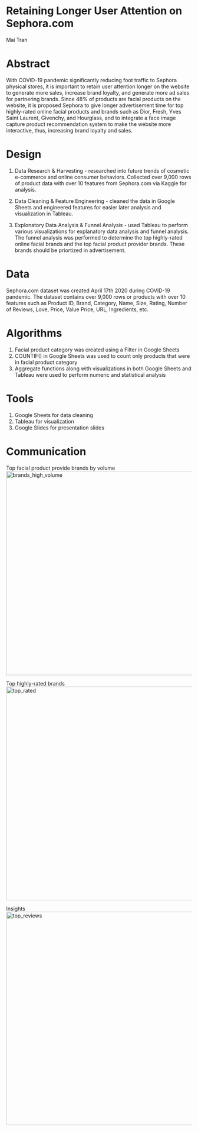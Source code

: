 
# Retaining Longer User Attention on Sephora.com
Mai Tran

# Abstract
With COVID-19 pandemic significantly reducing foot traffic to Sephora physical stores, it is important to retain user attention longer on the website to generate more sales, increase brand loyalty, and generate more ad sales for partnering brands. Since 48% of products are facial products on the website, it is proposed Sephora to give longer advertisement time for top highly-rated online facial products and brands such as Dior, Fresh, Yves Saint Laurent, Givenchy, and Hourglass, and to integrate a face image capture product recommendation system to make the website more interactive, thus, increasing brand loyalty and sales. 

# Design
1. Data Research & Harvesting - researched into future trends of cosmetic e-commerce and online consumer behaviors. Collected over 9,000 rows of product data with over 10 features from Sephora.com via Kaggle for analysis. 

2. Data Cleaning & Feature Engineering - cleaned the data in Google Sheets and engineered features for easier later analysis and visualization in Tableau. 

3. Explonatory Data Analysis & Funnel Analysis - used Tableau to perform various visualizations for explanatory data analysis and funnel analysis. The funnel analysis was performed to determine the top highly-rated online facial brands and the top facial product provider brands. These brands should be priortized in advertisement. 

# Data
Sephora.com dataset was created April 17th 2020 during COVID-19 pandemic. The dataset contains over 9,000 rows or products with over 10 features such as Product ID, Brand, Category, Name, Size, Rating, Number of Reviews, Love, Price, Value Price, URL, Ingredients, etc. 

# Algorithms
1. Facial product category was created using a Filter in Google Sheets
2. COUNTIF() in Google Sheets was used to count only products that were in facial product category
3. Aggregate functions along with visualizations in both Google Sheets and Tableau were used to perform numeric and statistical analysis

# Tools
1. Google Sheets for data cleaning
2. Tableau for visualization
3. Google Slides for presentation slides

# Communication
Top facial product provide brands by volume
<img width="552" alt="brands_high_volume" src="https://user-images.githubusercontent.com/67651332/153618933-2fe98c04-02ad-40a7-a6af-30ac469183d5.png">

Top highly-rated brands
<img width="578" alt="top_rated" src="https://user-images.githubusercontent.com/67651332/153619102-5f865053-06db-4445-8f77-34af7b9b2fc7.PNG">

Insights
<img width="577" alt="top_reviews" src="https://user-images.githubusercontent.com/67651332/153619141-172332fe-8654-4e74-b323-6b2465c8c1b1.PNG">


